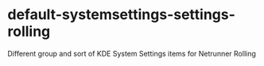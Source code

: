 # default-systemsettings-settings-rolling
 Different group and sort of KDE System Settings items for Netrunner Rolling
